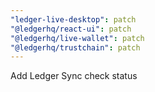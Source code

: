 ```yaml
---
"ledger-live-desktop": patch
"@ledgerhq/react-ui": patch
"@ledgerhq/live-wallet": patch
"@ledgerhq/trustchain": patch
---
```


Add Ledger Sync check status
